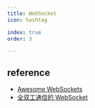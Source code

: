 ```yaml
---
title: WebSocket
icon: hashtag

index: true
order: 3

---
```


<!-- more -->

## reference

- [Awesome WebSockets](https://github.com/facundofarias/awesome-websockets)
- [全双工通信的 WebSocket](https://halfrost.com/websocket)